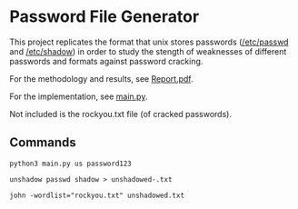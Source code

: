 # Password File Generator

This project replicates the format that unix stores passwords ([/etc/passwd](https://www.cyberciti.biz/faq/understanding-etcpasswd-file-format/) and [/etc/shadow](https://www.cyberciti.biz/faq/understanding-etcshadow-file/)) in order to study the stength of weaknesses of different passwords and formats against password cracking.

For the methodology and results, see [Report.pdf](Project%207%20-%20Password%20Cracking%20Report.pdf).

For the implementation, see [main.py](main.py).

Not included is the rockyou.txt file (of cracked passwords).

## Commands

```python3 main.py us password123```

```unshadow passwd shadow > unshadowed-.txt```

```john -wordlist="rockyou.txt" unshadowed.txt```
